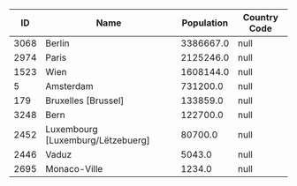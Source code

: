 | ID |  Name | Population | Country Code |
| --- | --- | --- | --- | 
| 3068 | Berlin | 3386667.0 | null | 
| 2974 | Paris | 2125246.0 | null | 
| 1523 | Wien | 1608144.0 | null | 
| 5 | Amsterdam | 731200.0 | null | 
| 179 | Bruxelles [Brussel] | 133859.0 | null | 
| 3248 | Bern | 122700.0 | null | 
| 2452 | Luxembourg [Luxemburg/Lëtzebuerg] | 80700.0 | null | 
| 2446 | Vaduz | 5043.0 | null | 
| 2695 | Monaco-Ville | 1234.0 | null | 
